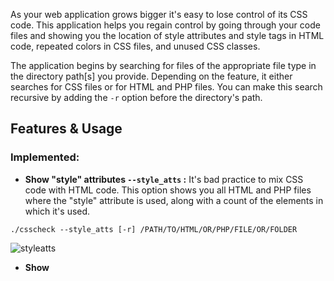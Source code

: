 As your web application grows bigger it's easy to lose control of its CSS code. This application helps you regain control by going through your code files and showing you the location of style attributes and style tags in HTML code, repeated colors in CSS files, and unused CSS classes.

The application begins by searching for files of the appropriate file type in the directory path[s] you provide. Depending on the feature, it either searches for CSS files or for HTML and PHP files. You can make this search recursive by adding the `-r` option before the directory's path.

## Features & Usage

### Implemented:

- **Show "style" attributes `--style_atts` :** It's bad practice to mix CSS code with HTML code. This option shows you all HTML and PHP files where the "style" attribute is used, along with a count of the elements in which it's used.
```
./csscheck --style_atts [-r] /PATH/TO/HTML/OR/PHP/FILE/OR/FOLDER
```

![styleatts](https://user-images.githubusercontent.com/74553745/184639945-54fa3bab-17d7-44d0-9aa5-f3fb4bb64c9f.png)


- **Show <style> tags `--style_tags` :** Using style tags isn't as problematic as using style attributes, but you still need at least to keep track of CSS code defined that way. This option shows you all HTML and PHP files in which the "style" tag is used.
```
./csscheck --style_tags [-r] /PATH/TO/HTML/OR/PHP/FILE/OR/FOLDER
```

![styletags](https://user-images.githubusercontent.com/74553745/184640000-faf8249f-be3a-4ad2-8ed7-6227ca12c039.png)

### Work in Progress:

- **Show repeated colors `--colors` :** CSS colors which are repeatedly used should be placed inside variables. This feature shows you CSS files with repeated colors and each color's occurence frequency. There's support for the keywords, hexadecimal, and RGBA color models.

- **Show unused classes `--unused` :** A common problem is that classes defined in CSS files sometimes end up being unused in HTML/PHP files. This feature shows you the paths of CSS files that contain unused classes, along with the names of those classes.

## Build

To build the application, you can use the usual `clone` -> `cd` -> `make` sequence.

As time goes on I'll be adding more advanced testing, build, and installation capabilities.

## Compatibility

This application is being developed and tested on Linux, but every effort is being made to make it work on all major UNIX-like systems (i.e. Linux, *BSD, and macOS). Feedback on compatibity is appreciated.

A Windows port is in my long-term plans.

## License

This code is released under the MIT license. To keep it that way, all static libraries used, or will be used, are ones with permissive licenses.

## Notes

_There's a prototype for this application which I wrote in Python and published in [another repository](https://github.com/mutazjustmutaz/cssauditor).

_Don't forget to put paths in double quotes if they contains spaces.

_Feedback is very much appreciated.
